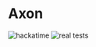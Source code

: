 # Axon

![hackatime](https://hackatime-badge.hackclub.com/U06UYA5GMB5/axon?label=time+spent+typing+code&aliases=baritone) ![real tests](https://img.shields.io/badge/tests-passing-green)
